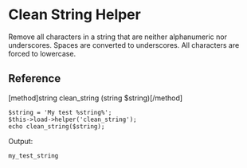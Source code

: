 # Clean String Helper

Remove all characters in a string that are neither alphanumeric nor underscores.  Spaces are converted to underscores.  All characters are forced to lowercase.

## Reference

[method]string clean_string (string $string)[/method]

```
$string = 'My test %string%';
$this->load->helper('clean_string');
echo clean_string($string);
```

Output:

```
my_test_string
```
